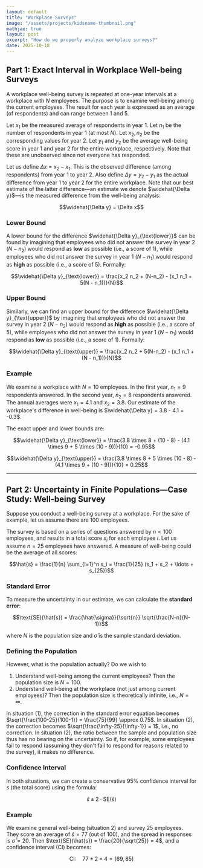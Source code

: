 ```yaml
---
layout: default
title: "Workplace Surveys"
image: "/assets/projects/kidsname-thumbnail.png"
mathjax: true
layout: post
excerpt: "How do we properly analyze workplace surveys?"
date: 2025-10-18
---
```


## Part 1: Exact Interval in Workplace Well-being Surveys

A workplace well-being survey is repeated at one-year intervals at a workplace with $N$ employees. The purpose is to examine well-being among the current employees. The result for each year is expressed as an average (of respondents) and can range between 1 and 5.

Let $x_1$ be the measured average of respondents in year 1. Let $n_1$ be the number of respondents in year 1 (at most $N$). Let $x_2, n_2$ be the corresponding values for year 2. Let $y_1$ and $y_2$ be the average well-being score in year 1 and year 2 for the entire workplace, respectively. Note that these are unobserved since not everyone has responded.

Let us define $\Delta x = x_2 - x_1$. This is the observed difference (among respondents) from year 1 to year 2. Also define $\Delta y = y_2 - y_1$ as the actual difference from year 1 to year 2 for the entire workplace. Note that our best estimate of the latter difference—an estimate we denote $\widehat{\Delta y}$—is the measured difference from the well-being analysis:

$$\widehat{\Delta y} = \Delta x$$

### Lower Bound

A lower bound for the difference $\widehat{\Delta y}_{\text{lower}}$ can be found by imagining that employees who did not answer the survey in year 2 ($N - n_2$) would respond as **low** as possible (i.e., a score of 1), while employees who did not answer the survey in year 1 ($N - n_1$) would respond as **high** as possible (i.e., a score of 5). Formally:

$$\widehat{\Delta y}_{\text{lower}} = \frac{x_2 n_2 + (N-n_2) - (x_1 n_1 + 5(N - n_1))}{N}$$

### Upper Bound

Similarly, we can find an upper bound for the difference $\widehat{\Delta y}_{\text{upper}}$ by imagining that employees who did not answer the survey in year 2 ($N - n_2$) would respond as **high** as possible (i.e., a score of 5), while employees who did not answer the survey in year 1 ($N - n_1$) would respond as **low** as possible (i.e., a score of 1). Formally:

$$\widehat{\Delta y}_{\text{upper}} = \frac{x_2 n_2 + 5(N-n_2) - (x_1 n_1 + (N - n_1))}{N}$$

### Example

We examine a workplace with $N = 10$ employees. In the first year, $n_1 = 9$ respondents answered. In the second year, $n_2 = 8$ respondents answered. The annual averages were $x_1 = 4.1$ and $x_2 = 3.8$. Our estimate of the workplace's difference in well-being is $\widehat{\Delta y} = 3.8 - 4.1 = -0.3$.

The exact upper and lower bounds are:

$$\widehat{\Delta y}_{\text{lower}} = \frac{3.8 \times 8 + (10 - 8) - (4.1 \times 9 + 5 \times (10 - 9))}{10} = -0.95$$

$$\widehat{\Delta y}_{\text{upper}} = \frac{3.8 \times 8 + 5 \times (10 - 8) - (4.1 \times 9 + (10 - 9))}{10} = 0.25$$

---

## Part 2: Uncertainty in Finite Populations—Case Study: Well-being Survey

Suppose you conduct a well-being survey at a workplace. For the sake of example, let us assume there are $100$ employees.

The survey is based on a series of questions answered by $n < 100$ employees, and results in a total score $s_i$ for each employee $i$. Let us assume $n = 25$ employees have answered. A measure of well-being could be the average of all scores:

$$\hat{s} = \frac{1}{n} \sum_{i=1}^n s_i = \frac{1}{25} (s_1 + s_2 + \ldots + s_{25})$$

### Standard Error

To measure the uncertainty in our estimate, we can calculate the **standard error**:

$$\text{SE}(\hat{s}) = \frac{\hat{\sigma}}{\sqrt{n}} \sqrt{\frac{N-n}{N-1}}$$

where $N$ is the population size and $\hat{\sigma}$ is the sample standard deviation.

### Defining the Population

However, what is the population actually? Do we wish to

1. Understand well-being among the current employees? Then the population size is $N = 100$.
2. Understand well-being at the workplace (not just among current employees)? Then the population size is theoretically infinite, i.e., $N = \infty$.

In situation (1), the correction in the standard error equation becomes $\sqrt{\frac{100-25}{100-1}} = \frac{75}{99} \approx 0.75$. In situation (2), the correction becomes $\sqrt{\frac{\infty-25}{\infty-1}} = 1$, i.e., no correction. In situation (2), the ratio between the sample and population size thus has no bearing on the uncertainty. So if, for example, some employees fail to respond (assuming they don't fail to respond for reasons related to the survey), it makes no difference.

### Confidence Interval

In both situations, we can create a conservative 95% confidence interval for $s$ (the total score) using the formula:

$$\hat{s} \pm 2 \cdot \text{SE}(\hat{s})$$

### Example

We examine general well-being (situation 2) and survey $25$ employees. They score an average of $\hat{s} = 77$ (out of 100), and the spread in responses is $\hat{\sigma} = 20$. Then $\text{SE}(\hat{s}) = \frac{20}{\sqrt{25}} = 4$, and a confidence interval (CI) becomes:

$$\text{CI}: \quad 77 \pm 2 \times 4 = [69, 85]$$
